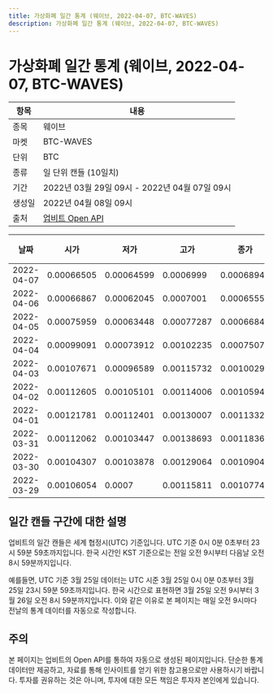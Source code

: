 ```yaml
---
title: 가상화폐 일간 통계 (웨이브, 2022-04-07, BTC-WAVES)
description: 가상화폐 일간 통계 (웨이브, 2022-04-07, BTC-WAVES)
---
```



가상화폐 일간 통계 (웨이브, 2022-04-07, BTC-WAVES)
===

|항목|내용|
|--|--|
|종목|웨이브|
|마켓|BTC-WAVES|
|단위|BTC|
|종류|일 단위 캔들 (10일치)|
|기간|2022년 03월 29일 09시 - 2022년 04월 07일 09시|
|생성일|2022년 04월 08일 09시|
|출처|[업비트 Open API](https://docs.upbit.com)|


|날짜|시가|저가|고가|종가|비고|
|--|--|--|--|--|--|
|2022-04-07|0.00066505|0.00064599|0.0006999|0.00068942|    |
|2022-04-06|0.00066867|0.00062045|0.0007001|0.00065551|    |
|2022-04-05|0.00075959|0.00063448|0.00077287|0.00066846|    |
|2022-04-04|0.00099091|0.00073912|0.00102235|0.00075071|    |
|2022-04-03|0.00107671|0.00096589|0.00115732|0.00100292|    |
|2022-04-02|0.00112605|0.00105101|0.00114006|0.00105948|    |
|2022-04-01|0.00121781|0.00112401|0.00130007|0.00113323|    |
|2022-03-31|0.00112062|0.00103447|0.00138693|0.00118369|    |
|2022-03-30|0.00104307|0.00103878|0.00129064|0.00109045|    |
|2022-03-29|0.00106054|0.0007|0.00115811|0.00107742|    |


일간 캔들 구간에 대한 설명
---


업비트의 일간 캔들은 세계 협정시(UTC) 기준입니다. 
UTC 기준 0시 0분 0초부터 23시 59분 59초까지입니다. 
한국 시간인 KST 기준으로는 전일 오전 9시부터 다음날 오전 8시 59분까지입니다. 


예를들면, UTC 기준 3월 25일 데이터는 UTC 시준 3월 25일 0시 0분 0초부터 3월 25일 23시 59분 59초까지입니다. 
한국 시간으로 표현하면 3월 25일 오전 9시부터 3월 26일 오전 8시 59분까지입니다. 
이와 같은 이유로 본 페이지는 매일 오전 9시마다 전날의 통계 데이터를 자동으로 작성합니다. 


주의
---


본 페이지는 업비트의 Open API를 통하여 자동으로 생성된 페이지입니다. 
단순한 통계 데이터만 제공하고, 자료를 통해 인사이트를 얻기 위한 참고용으로만 사용하시기 바랍니다. 
투자를 권유하는 것은 아니며, 투자에 대한 모든 책임은 투자자 본인에게 있습니다. 
